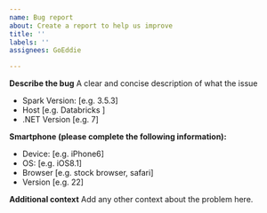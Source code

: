 ```yaml
---
name: Bug report
about: Create a report to help us improve
title: ''
labels: ''
assignees: GoEddie

---
```


**Describe the bug**
A clear and concise description of what the issue

 - Spark Version: [e.g. 3.5.3]
 - Host [e.g. Databricks ]
 - .NET Version [e.g. 7]

**Smartphone (please complete the following information):**
 - Device: [e.g. iPhone6]
 - OS: [e.g. iOS8.1]
 - Browser [e.g. stock browser, safari]
 - Version [e.g. 22]

**Additional context**
Add any other context about the problem here.
